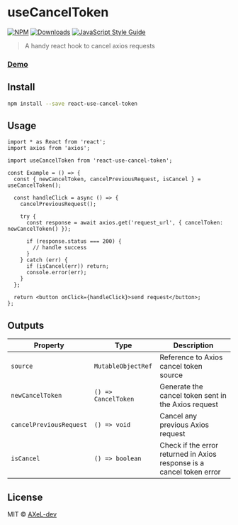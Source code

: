 # useCancelToken

[![NPM](https://img.shields.io/npm/v/react-use-cancel-token.svg)](https://www.npmjs.com/package/react-use-cancel-token)
[![Downloads](https://img.shields.io/npm/dt/react-use-cancel-token.svg)](https://www.npmjs.com/package/react-use-cancel-token)
[![JavaScript Style Guide](https://img.shields.io/badge/code_style-standard-green.svg)](https://standardjs.com)

> A handy react hook to cancel axios requests

### [Demo](https://axel-dev.github.io/react-use-cancel-token/)

## Install

```bash
npm install --save react-use-cancel-token
```

## Usage

```tsx
import * as React from 'react';
import axios from 'axios';

import useCancelToken from 'react-use-cancel-token';

const Example = () => {
  const { newCancelToken, cancelPreviousRequest, isCancel } = useCancelToken();

  const handleClick = async () => {
    cancelPreviousRequest();

    try {
      const response = await axios.get('request_url', { cancelToken: newCancelToken() });

      if (response.status === 200) {
        // handle success
      }
    } catch (err) {
      if (isCancel(err)) return;
      console.error(err);
    }
  };

  return <button onClick={handleClick}>send request</button>;
};
```

## Outputs

| Property                | Type                | Description                                                           |
| ----------------------- | ------------------- | --------------------------------------------------------------------- |
| `source`                | `MutableObjectRef`  | Reference to Axios cancel token source                                |
| `newCancelToken`        | `() => CancelToken` | Generate the cancel token sent in the Axios request                   |
| `cancelPreviousRequest` | `() => void`        | Cancel any previous Axios request                                     |
| `isCancel`              | `() => boolean`     | Check if the error returned in Axios response is a cancel token error |

## License

MIT © [AXeL-dev](https://github.com/AXeL-dev)
